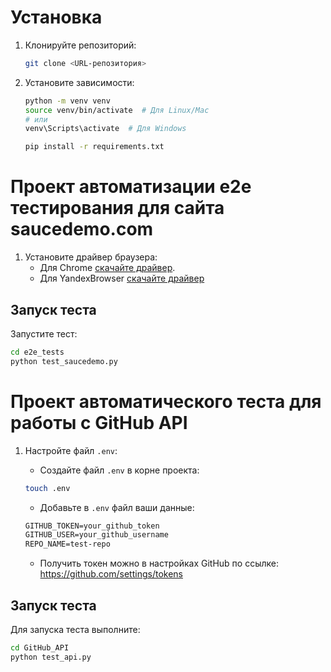 # Установка

1. Клонируйте репозиторий:
    ```bash
    git clone <URL-репозитория>
    ```

2. Установите зависимости:
    ```bash
    python -m venv venv
    source venv/bin/activate  # Для Linux/Mac
    # или
    venv\Scripts\activate  # Для Windows
   
   pip install -r requirements.txt
   ```

# Проект автоматизации e2e тестирования для сайта saucedemo.com
1. Установите драйвер браузера:
    - Для Chrome [скачайте драйвер](https://chromedriver.chromium.org/downloads).
    - Для YandexBrowser [скачайте драйвер](https://github.com/yandex/YandexDriver/releases/tag/v24.7.0-stable)

## Запуск теста

Запустите тест:
```bash
cd e2e_tests
python test_saucedemo.py
```
# Проект автоматического теста для работы с GitHub API
1. Настройте файл `.env`:
    - Создайте файл `.env` в корне проекта:
    ```bash
    touch .env
    ```
    - Добавьте в `.env` файл ваши данные:
    ```txt
    GITHUB_TOKEN=your_github_token
    GITHUB_USER=your_github_username
    REPO_NAME=test-repo
    ```

    - Получить токен можно в настройках GitHub по ссылке: https://github.com/settings/tokens

## Запуск теста

Для запуска теста выполните:
```bash
cd GitHub_API
python test_api.py
```